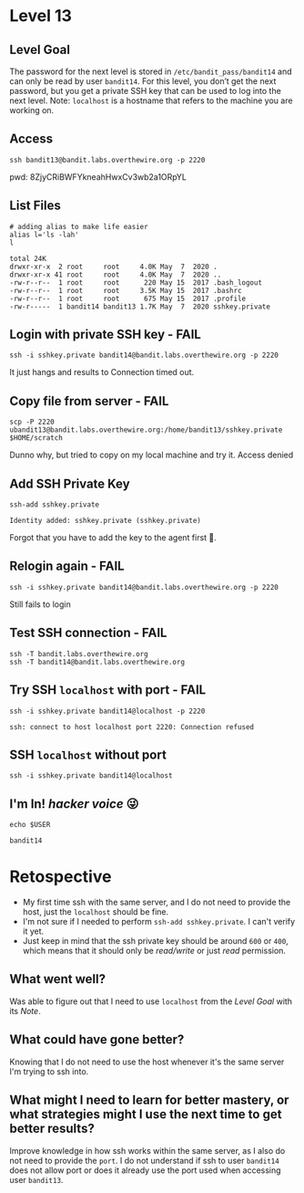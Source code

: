 # Level 13

## Level Goal
The password for the next level is stored in `/etc/bandit_pass/bandit14` and can
only be read by user `bandit14`. For this level, you don’t get the next
password, but you get a private SSH key that can be used to log into the next
level. Note: `localhost` is a hostname that refers to the machine you are
working on.

## Access
```
ssh bandit13@bandit.labs.overthewire.org -p 2220
```
pwd: 8ZjyCRiBWFYkneahHwxCv3wb2a1ORpYL

## List Files
```
# adding alias to make life easier
alias l='ls -lah'
l

total 24K
drwxr-xr-x  2 root     root     4.0K May  7  2020 .
drwxr-xr-x 41 root     root     4.0K May  7  2020 ..
-rw-r--r--  1 root     root      220 May 15  2017 .bash_logout
-rw-r--r--  1 root     root     3.5K May 15  2017 .bashrc
-rw-r--r--  1 root     root      675 May 15  2017 .profile
-rw-r-----  1 bandit14 bandit13 1.7K May  7  2020 sshkey.private
```

## Login with private SSH key - FAIL
```
ssh -i sshkey.private bandit14@bandit.labs.overthewire.org -p 2220
```
It just hangs and results to Connection timed out.

## Copy file from server - FAIL
```
scp -P 2220 ubandit13@bandit.labs.overthewire.org:/home/bandit13/sshkey.private $HOME/scratch
```
Dunno why, but tried to copy on my local machine and try it. Access denied

## Add SSH Private Key
```
ssh-add sshkey.private

Identity added: sshkey.private (sshkey.private)
```
Forgot that you have to add the key to the agent first 🤦.

## Relogin again - FAIL
```
ssh -i sshkey.private bandit14@bandit.labs.overthewire.org -p 2220
```
Still fails to login

## Test SSH connection - FAIL
```
ssh -T bandit.labs.overthewire.org
ssh -T bandit14@bandit.labs.overthewire.org
```

## Try SSH `localhost` with port - FAIL
```
ssh -i sshkey.private bandit14@localhost -p 2220

ssh: connect to host localhost port 2220: Connection refused
```
## SSH `localhost` without port
```
ssh -i sshkey.private bandit14@localhost
```

## I'm In! *hacker voice* 😜
```
echo $USER

bandit14
```

# Retospective
* My first time ssh with the same server, and I do not need to provide the host, just the `localhost` should be fine.
* I'm not sure if I needed to perform `ssh-add sshkey.private`. I can't verify it yet.
* Just keep in mind that the ssh private key should be around `600` or `400`, which means that it should only be *read/write* or just *read* permission.

## What went well?
Was able to figure out that I need to use `localhost` from the *Level Goal* with its *Note*.

## What could have gone better?
Knowing that I do not need to use the host whenever it's the same server I'm trying to ssh into.

## What might I need to learn for better mastery, or what strategies might I use the next time to get better results?
Improve knowledge in how ssh works within the same server, as I also do not need to provide the `port`. I do not understand if ssh to user `bandit14` does not allow port or does it already use the port used when accessing user `bandit13`.
